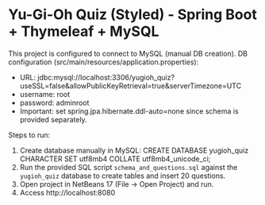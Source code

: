 # Yu-Gi-Oh Quiz (Styled) - Spring Boot + Thymeleaf + MySQL

This project is configured to connect to MySQL (manual DB creation).
DB configuration (src/main/resources/application.properties):
- URL: jdbc:mysql://localhost:3306/yugioh_quiz?useSSL=false&allowPublicKeyRetrieval=true&serverTimezone=UTC
- username: root
- password: adminroot
- Important: set spring.jpa.hibernate.ddl-auto=none since schema is provided separately.

Steps to run:
1. Create database manually in MySQL:
   CREATE DATABASE yugioh_quiz CHARACTER SET utf8mb4 COLLATE utf8mb4_unicode_ci;
2. Run the provided SQL script `schema_and_questions.sql` against the `yugioh_quiz` database to create tables and insert 20 questions.
3. Open project in NetBeans 17 (File → Open Project) and run.
4. Access http://localhost:8080
